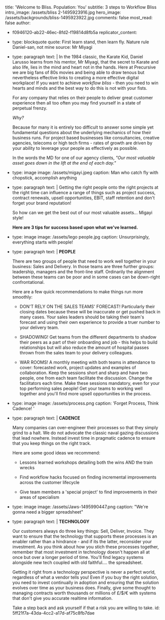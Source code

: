 title: 'Welcome to Bliss. Population: You'
subtitle: 3 steps to Workflow Bliss
intro_image: /assets/bliss 2-1495923916.jpg
hero_image: /assets/backgrounds/bliss-1495923922.jpg
comments: false
most_read: false
author:
  - f0946120-ab22-46ec-8fd2-f19814d8fb5a
replicator_content:
  - 
    type: blockquote
    quote: First learn stand, then learn fly. Nature rule Daniel-san, not mine
    source: Mr Miyagi
  - 
    type: paragraph
    text: |
      In the 1984 classic, the Karate Kid, Daniel Larusso learns from his mentor, Mr Miyagi, that the secret to Karate and also life, lies in the mind and heart not in the hands. Here at Precursive we are big fans of 80s movies and being able to draw tenous but nevertheless effective links to creating a more effective digital workplace! If you want to achieve *workflow bliss* - then you need to win hearts and minds and the best way to do this is not with your fists.
      
      For any company that relies on their people to deliver great customer experience then all too often you may find yourself in a state of perpetual frenzy.
      
      *Why?*
      
      Because for many it is entirely too difficult to answer some simple yet fundamental questions about the underlying mechanics of how their business runs. For project based businesses like consultancies, creative agencies, telecoms or high tech firms - rates of growth are driven by your ability to leverage your people as effectively as possible.
      
      In the words the MD for one of our agency clients, *"Our most valuable asset goes down in the lift at the end of each day."*
  - 
    type: image
    image: /assets/migayi.jpeg
    caption: Man who catch fly with chopstick, accomplish anything
  - 
    type: paragraph
    text: |
      Getting the right people onto the right projects at the right time can influence a range of things such as project success, contract renewals, upsell opportunities, EBIT, staff retention and don't forget your brand reputation!
      
      So how can we get the best out of our most valuable assets... Migayi style!
      
      **Here are 3 tips for success based upon what we've learned.**
  - 
    type: image
    image: /assets/lego people.jpg
    caption: Unsurprisingly, everything starts with people!
  - 
    type: paragraph
    text: |
      **PEOPLE**
      
      There are two groups of people that need to work well together in your business: Sales and Delivery.
      In those teams are three further groups: leadership, managers and the front-line staff. Ordinarily the alignment between these teams can be poor and in some cases can be down-right confrontational.
      
      Here are a few quick recommendations to make things run more smoothly:
      
      + DON'T RELY ON THE SALES TEAMS' FORECAST! Particularly their closing dates because these will be inaccurate or get pushed back in many cases. Your sales leaders should be taking their team's forecast and using their own experience to provide a truer number to your delivery team.
      
      + SHADOWING! Get teams from the different departments to shadow their peers as a part of their onboarding and job - this helps to build relationships but will also reduce the amount of hospital passes thrown from the sales team to your delivery colleagues.
      
      + WAR ROOMS! A monthly meeting with both teams in attendance to cover: forecasted work, project updates and examples of collaboration. Keep the sessions short and sharp and have two people, one from each team facilitate the discussion. Change the facilitators each time. Make these sessions mandatory, even for your top performing sales people! Get your teams to working well together and you'll find more upsell opportunities in the process.
  - 
    type: image
    image: /assets/process.png
    caption: 'Forget Process, Think Cadence! '
  - 
    type: paragraph
    text: |
      **CADENCE**
      
      Many companies can over-engineer their processes so that they simply grind to a halt. We do not advocate the classic naval gazing discussions that lead nowhere. Instead invest time in pragmatic cadence to ensure that you keep things on the right track.
      
      Here are some good ideas we recommend:
      
      + Lessons learned workshops detailing both the wins AND the train wrecks
      
      + Find workflow hacks focused on finding incremental improvements across the customer lifecycle
      
      + Give team members a 'special project' to find improvements in their areas of specialism
  - 
    type: image
    image: /assets/Jaws-1495990447.png
    caption: "We're gonna need a bigger spreadsheet"
  - 
    type: paragraph
    text: |
      **TECHNOLOGY**
      
      Our customers always do three key things: Sell, Deliver, Invoice. They want to ensure that the technology that supports these processes is an enabler rather than a hindrance - and if its the latter, reconsider your investment. As you think about how you stich these processes together, remember that most investment in technology doesn't happen all at once but over a longer period of time. You'll find legacy systems alongside new tech coupled with old faithful.... the spreadsheet.
      
      Getting it right from a technology perspective is never a perfect world, regardless of what a vendor tells you! Even if you buy the right solution, you need to invest continually in adoption and ensuring that the solution evolves over time as your business does. Finally, give some thought to managing contracts worth thousands or millions of £/$/€ with systems that don't give you accurate realtime information.
      
      Take a step back and ask yourself if that a risk you are willing to take.
id: 5ff21f7a-43da-4cc2-a17d-af75c8fb7dae
